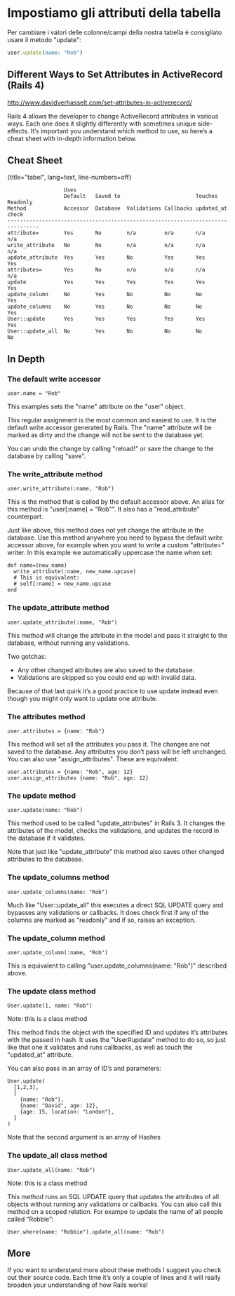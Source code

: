 # Impostiamo gli attributi della tabella

Per cambiare i valori delle colonne/campi della nostra tabella è consigliato usare il metodo "update":

```ruby
user.update(name: "Rob")
```




## Different Ways to Set Attributes in ActiveRecord (Rails 4)

http://www.davidverhasselt.com/set-attributes-in-activerecord/

Rails 4 allows the developer to change ActiveRecord attributes in various ways. Each one does it slightly differently with sometimes unique side-effects. It’s important you understand which method to use, so here’s a cheat sheet with in-depth information below.




## Cheat Sheet

{title="tabel", lang=text, line-numbers=off}

```
                  Uses
                  Default   Saved to                        Touches    Readonly
Method            Accessor  Database  Validations Callbacks updated_at check
--------------------------------------------------------------------------------
attribute=        Yes       No        n/a         n/a       n/a         n/a
write_attribute   No        No        n/a         n/a       n/a         n/a
update_attribute  Yes       Yes       No          Yes       Yes         Yes
attributes=       Yes       No        n/a         n/a       n/a         n/a
update            Yes       Yes       Yes         Yes       Yes         Yes
update_column     No        Yes       No          No        No          Yes
update_columns    No        Yes       No          No        No          Yes
User::update      Yes       Yes       Yes         Yes       Yes         Yes
User::update_all  No        Yes       No          No        No          No
```




## In Depth




### The default write accessor

```
user.name = "Rob"
```

This examples sets the "name" attribute on the "user" object.

This regular assignment is the most common and easiest to use. It is the default write accessor generated by Rails.
The "name" attribute will be marked as dirty and the change will not be sent to the database yet.

You can undo the change by calling "reload!" or save the change to the database by calling "save".




### The write_attribute method

```
user.write_attribute(:name, "Rob")
```

This is the method that is called by the default accessor above. An alias for this method is "user[:name] = "Rob"". It also has a "read_attribute" counterpart.

Just like above, this method does not yet change the attribute in the database. Use this method anywhere you need to bypass the default write accessor above, for example when you want to write a custom "attribute=" writer. In this example we automatically uppercase the name when set:

```
def name=(new_name)
  write_attribute(:name, new_name.upcase)
  # This is equivalent:
  # self[:name] = new_name.upcase
end
```




### The update_attribute method

```
user.update_attribute(:name, "Rob")
```

This method will change the attribute in the model and pass it straight to the database, without running any validations.

Two gotchas:

* Any other changed attributes are also saved to the database.
* Validations are skipped so you could end up with invalid data.

Because of that last quirk it’s a good practice to use update instead even though you might only want to update one attribute.




### The attributes method

```
user.attributes = {name: "Rob"}
```

This method will set all the attributes you pass it. The changes are not saved to the database. Any attributes you don’t pass will be left unchanged. You can also use "assign_attributes". These are equivalent:

```
user.attributes = {name: "Rob", age: 12}
user.assign_attributes {name: "Rob", age: 12}
```




### The update method

```
user.update(name: "Rob")
```

This method used to be called "update_attributes" in Rails 3. It changes the attributes of the model, checks the validations, and updates the record in the database if it validates.

Note that just like "update_attribute" this method also saves other changed attributes to the database.




### The update_columns method

```
user.update_columns(name: "Rob")
```

Much like "User::update_all" this executes a direct SQL UPDATE query and bypasses any validations or callbacks. It does check first if any of the columns are marked as "readonly" and if so, raises an exception.




### The update_column method

```
user.update_column(:name, "Rob")
```

This is equivalent to calling "user.update_columns(name: "Rob")" described above.




### The update class method

```
User.update(1, name: "Rob")
```

Note: this is a class method

This method finds the object with the specified ID and updates it’s attributes with the passed in hash. It uses the "User#update" method to do so, so just like that one it validates and runs callbacks, as well as touch the "updated_at" attribute.

You can also pass in an array of ID’s and parameters:

```
User.update(
  [1,2,3],
  [
    {name: "Rob"},
    {name: "David", age: 12},
    {age: 15, location: "London"},
  ]
)
```

Note that the second argument is an array of Hashes




### The update_all class method

```
User.update_all(name: "Rob")
```

Note: this is a class method

This method runs an SQL UPDATE query that updates the attributes of all objects without running any validations or callbacks. You can also call this method on a scoped relation. For exampe to update the name of all people called “Robbie”:

```
User.where(name: "Robbie").update_all(name: "Rob")
```




## More

If you want to understand more about these methods I suggest you check out their source code. Each time it’s only a couple of lines and it will really broaden your understanding of how Rails works!

